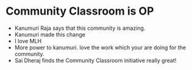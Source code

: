 # Community Classroom is OP

- Kanumuri Raja says that this community is amazing.
- Kanumuri made this change
- I love MLH
- More power to kanumuri. love the work which your are doing for the community.
- Sai Dheraj finds the Community Classroom initiative really great!
